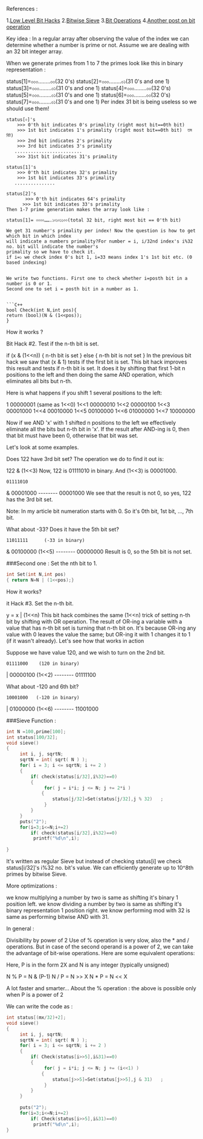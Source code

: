 References :

1.[Low Level Bit Hacks](http://www.catonmat.net/blog/low-level-bit-hacks-you-absolutely-must-know/)
2.[Bitwise Sieve](http://www.shafaetsplanet.com/planetcoding/?p=855)
3.[Bit Operations](http://zobayer.blogspot.com/2009/12/bitwise-operations-in-cc-part-1.html)
4.[Another post on bit operation](https://simple-programming.quora.com/BitWise-Operations-Think-Processor-Level-fasten-your-code)

Key idea : In a regular array after observing the value of the index we can determine whether a number 
is prime or not. Assume we are dealing with an 32 bit integer array. 

When we generate primes from 1 to 7 the primes look like this in binary representation : 

status[1]=০০০........০০(32 0's)
status[2]=০০০........০১(31 0's and one 1)
status[3]=০০০........০১(31 0's and one 1)
status[4]=০০০........০০(32 0's)
status[5]=০০০........০১(31 0's and one 1)
status[6]=০০০........০০(32 0's)
status[7]=০০০........০১(31 0's and one 1)
Per index 31 bit is being useless so we should use them! 

```
status[০]'s
    >>> 0'th bit indicates 0's primality (right most bit==0th bit)    
    >>> 1st bit indicates 1's primality (right most bit==0th bit)  তম বিট)
    >>> 2nd bit indicates 2's primality
    >>> 3rd bit indicates 3's primality
   .........................
    >>> 31st bit indicates 31's primality
 
status[1]'s
    >>> 0'th bit indicates 32's primality
    >>> 1st bit indicates 33's primality 
   ...............
   
status[2]'s
       >>> 0'th bit indicates 64's primality
      >>> 1st bit indicates 33's primality  
Then 1-7 prime generation makes the array look like : 

status[1]= ০০০০…….১০১০১১০০(total 32 bit, right most bit == 0'th bit)

We get 31 number's primality per index! Now the question is how to get which bit in which index
will indicate a numbers primality?For number = i, i/32nd index's i%32 no. bit will indicate the number's 
primality so we have to check it.
if i=১ we check index 0's bit 1, i=33 means index 1's 1st bit etc. (0 based indexing)


We write two functions. First one to check whether i=posth bit in a number is 0 or 1. 
Second one to set i = posth bit in a number as 1.


```C++
bool Check(int N,int pos){
return (bool)(N & (1<<pos));
}
```
How it works ? 

Bit Hack #2. Test if the n-th bit is set.

if (x & (1<<n)) {
  n-th bit is set
}
else {
  n-th bit is not set
}
In the previous bit hack we saw that (x & 1) tests if the first bit is set. 
This bit hack improves this result and tests if n-th bit is set. 
It does it by shifting that first 1-bit n positions to the left and then doing the same AND operation, 
which eliminates all bits but n-th.

Here is what happens if you shift 1 several positions to the left:

1         00000001    (same as 1<<0)
1<<1      00000010
1<<2      00000100
1<<3      00001000
1<<4      00010000
1<<5      00100000
1<<6      01000000
1<<7      10000000

Now if we AND 'x' with 1 shifted n positions to the left we effectively eliminate all the bits but n-th bit in 'x'. 
If the result after AND-ing is 0, then that bit must have been 0, otherwise that bit was set.

Let's look at some examples.

Does 122 have 3rd bit set? The operation we do to find it out is:

122 & (1<<3)
Now, 122 is 01111010 in binary. And (1<<3) is 00001000.

    01111010
&   00001000
    --------
    00001000
We see that the result is not 0, so yes, 122 has the 3rd bit set.

Note: In my article bit numeration starts with 0. So it's 0th bit, 1st bit, ..., 7th bit.

What about -33? Does it have the 5th bit set?

    11011111      (-33 in binary)
&   00100000     (1<<5)
    --------
    00000000
Result is 0, so the 5th bit is not set.

###Second one : Set the nth bit to 1.

```C++
int Set(int N,int pos)
{ return N=N | (1<<pos);}
```

How it works?

it Hack #3. Set the n-th bit.

y = x | (1<<n)
This bit hack combines the same (1<<n) trick of setting n-th bit by shifting with OR operation.
The result of OR-ing a variable with a value that has n-th bit set is turning that n-th bit on. 
It's because OR-ing any value with 0 leaves the value the same; but OR-ing it with 1 changes it to 1 (if it wasn't already). 
Let's see how that works in action

Suppose we have value 120, and we wish to turn on the 2nd bit.

    01111000    (120 in binary)
|   00000100    (1<<2)
    --------
    01111100

What about -120 and 6th bit?

    10001000   (-120 in binary)
|   01000000   (1<<6)
    --------
    11001000
    
    
###Sieve Function :

```C++
int N =100,prime[100]; 
int status[100/32];
void sieve()
{
     int i, j, sqrtN; 
     sqrtN = int( sqrt( N ) );
     for( i = 3; i <= sqrtN; i += 2 ) 
     {
         if( check(status[i/32],i%32)==0)
         {
              for( j = i*i; j <= N; j += 2*i )
             {
                 status[j/32]=Set(status[j/32],j % 32)   ;
              }
         }
     }
     puts("2");
     for(i=3;i<=N;i+=2)
         if( check(status[i/32],i%32)==0)
          printf("%d\n",i);
         
}
```
It's written as regular Sieve but instead of checking status[i] we check
status[i/32]'s i%32 no. bit's value. We can efficiently generate up to 10^8th primes by bitwise Sieve.


More optimizations : 

we know multiplying a number by two is same as shifting it's binary 1 position left.
we know dividing a number by two is same as shifting it's binary representation 1 position right.
we know performing mod with 32 is same as performing bitwise AND with 31.

In general : 

Divisibility by power of 2
Use of % operation is very slow, also the * and / operations. But in case of the second operand is a power of 2, we can take the advantage of bit-wise operations.
Here are some equivalent operations:

Here, P is in the form 2X and N is any integer (typically unsigned)


N % P = N & (P-1)
N / P = N >> X
N * P = N << X

A lot faster and smarter...
About the % operation : the above is possible only when P is a power of 2

We can write the code as : 
```C++
int status[(mx/32)+2];
void sieve()
{
     int i, j, sqrtN; 
     sqrtN = int( sqrt( N ) );
     for( i = 3; i <= sqrtN; i += 2 ) 
     {
         if( Check(status[i>>5],i&31)==0)
         {
              for( j = i*i; j <= N; j += (i<<1) )
             {
                 status[j>>5]=Set(status[j>>5],j & 31)   ;
              }
         }
     }
    
     puts("2");
     for(i=3;i<=N;i+=2)
         if( Check(status[i>>5],i&31)==0)
          printf("%d\n",i);
}
```


